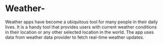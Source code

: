 # Weather-
Weather apps have become a ubiquitous tool for many people in their daily lives. It is a handy tool that provides users with current weather conditions in their location or any other selected location in the world. The app uses data from weather data provider to fetch real-time weather updates.
